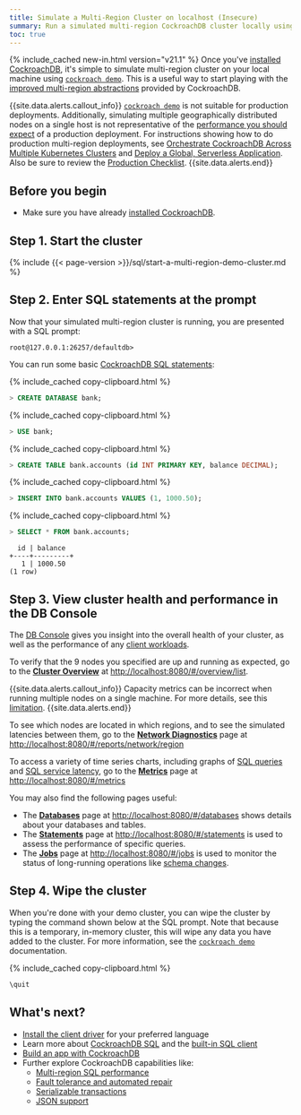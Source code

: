 ```yaml
---
title: Simulate a Multi-Region Cluster on localhost (Insecure)
summary: Run a simulated multi-region CockroachDB cluster locally using cockroach demo.
toc: true
---
```


{% include_cached new-in.html version="v21.1" %} Once you've [installed CockroachDB](install-cockroachdb.html), it's simple to simulate multi-region cluster on your local machine using [`cockroach demo`](cockroach-demo.html). This is a useful way to start playing with the [improved multi-region abstractions](multiregion-overview.html) provided by CockroachDB.

{{site.data.alerts.callout_info}}
[`cockroach demo`](cockroach-demo.html) is not suitable for production deployments.  Additionally, simulating multiple geographically distributed nodes on a single host is not representative of the [performance you should expect](frequently-asked-questions.html#single-row-perf) of a production deployment. For instructions showing how to do production multi-region deployments, see [Orchestrate CockroachDB Across Multiple Kubernetes Clusters](orchestrate-cockroachdb-with-kubernetes-multi-cluster.html) and [Deploy a Global, Serverless Application](movr-flask-deployment.html). Also be sure to review the [Production Checklist](recommended-production-settings.html).
{{site.data.alerts.end}}

## Before you begin

- Make sure you have already [installed CockroachDB](install-cockroachdb.html).

## Step 1. Start the cluster

{% include {{< page-version >}}/sql/start-a-multi-region-demo-cluster.md %}

## Step 2. Enter SQL statements at the prompt

Now that your simulated multi-region cluster is running, you are presented with a SQL prompt:

~~~
root@127.0.0.1:26257/defaultdb> 
~~~

You can run some basic [CockroachDB SQL statements](learn-cockroachdb-sql.html):

{% include_cached copy-clipboard.html %}
~~~ sql
> CREATE DATABASE bank;
~~~

{% include_cached copy-clipboard.html %}
~~~ sql
> USE bank;
~~~

{% include_cached copy-clipboard.html %}
~~~ sql
> CREATE TABLE bank.accounts (id INT PRIMARY KEY, balance DECIMAL);
~~~

{% include_cached copy-clipboard.html %}
~~~ sql
> INSERT INTO bank.accounts VALUES (1, 1000.50);
~~~

{% include_cached copy-clipboard.html %}
~~~ sql
> SELECT * FROM bank.accounts;
~~~

~~~
  id | balance
+----+---------+
   1 | 1000.50
(1 row)
~~~

## Step 3. View cluster health and performance in the DB Console

The [DB Console](ui-overview.html) gives you insight into the overall health of your cluster, as well as the performance of any [client workloads](cockroach-workload.html).

To verify that the 9 nodes you specified are up and running as expected, go to the [**Cluster Overview**](ui-cluster-overview-page.html) at <a href="http://localhost:8080/#/overview/list" data-proofer-ignore>http://localhost:8080/#/overview/list</a>.

{{site.data.alerts.callout_info}}
Capacity metrics can be incorrect when running multiple nodes on a single machine. For more details, see this [limitation](known-limitations.html#available-capacity-metric-in-the-db-console).
{{site.data.alerts.end}}

To see which nodes are located in which regions, and to see the simulated latencies between them, go to the [**Network Diagnostics**](ui-network-latency-page.html) page at <a href="http://localhost:8080/#/reports/network/region" data-proofer-ignore>http://localhost:8080/#/reports/network/region</a>

To access a variety of time series charts, including graphs of [SQL queries](ui-sql-dashboard.html#sql-statements) and [SQL service latency](ui-sql-dashboard.html#service-latency-sql-99th-percentile), go to the [**Metrics**](ui-overview-dashboard.html) page at <a href="http://localhost:8080/#/metrics" data-proofer-ignore>http://localhost:8080/#/metrics</a>

You may also find the following pages useful:

- The [**Databases**](ui-databases-page.html) page at <a data-proofer-ignore href="http://localhost:8080/#/databases">http://localhost:8080/#/databases</a> shows details about your databases and tables.
- The [**Statements**](ui-statements-page.html) page at <a data-proofer-ignore href="http://localhost:8080/#/statements">http://localhost:8080/#/statements</a> is used to assess the performance of specific queries.
- The [**Jobs**](ui-jobs-page.html) page at <a data-proofer-ignore href="http://localhost:8080/#/jobs">http://localhost:8080/#/jobs</a> is used to monitor the status of long-running operations like [schema changes](online-schema-changes.html).

## Step 4. Wipe the cluster

When you're done with your demo cluster, you can wipe the cluster by typing the command shown below at the SQL prompt. Note that because this is a temporary, in-memory cluster, this will wipe any data you have added to the cluster. For more information, see the [`cockroach demo`](cockroach-demo.html) documentation.

{% include_cached copy-clipboard.html %}
~~~ sql
\quit
~~~

## What's next?

- [Install the client driver](install-client-drivers.html) for your preferred language
- Learn more about [CockroachDB SQL](learn-cockroachdb-sql.html) and the [built-in SQL client](cockroach-sql.html)
- [Build an app with CockroachDB](hello-world-example-apps.html)
- Further explore CockroachDB capabilities like:
  - [Multi-region SQL performance](demo-low-latency-multi-region-deployment.html)
  - [Fault tolerance and automated repair](demo-fault-tolerance-and-recovery.html)
  - [Serializable transactions](demo-serializable.html)
  - [JSON support](demo-json-support.html)
